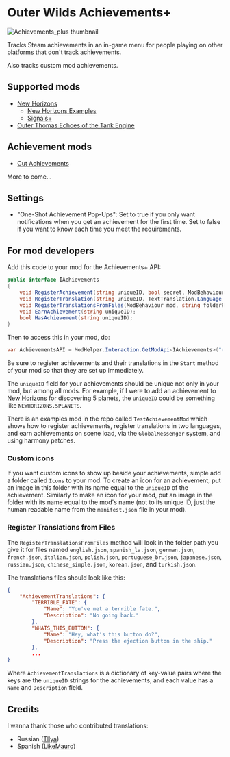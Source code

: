 # Outer Wilds Achievements+

![Achievements_plus thumbnail](https://user-images.githubusercontent.com/22628069/165662430-4291d875-5162-4782-8450-2a4d8d80937c.png)

Tracks Steam achievements in an in-game menu for people playing on other platforms that don't track achievements.

Also tracks custom mod achievements.

## Supported mods

- [New Horizons](https://outerwildsmods.com/mods/newhorizons/)
    - [New Horizons Examples](https://outerwildsmods.com/mods/newhorizonsexamples/)
    - [Signals+](https://outerwildsmods.com/mods/signals/)
- [Outer Thomas Echoes of the Tank Engine](https://outerwildsmods.com/mods/outerthomasechoesofthetankengine/)

## Achievement mods
- [Cut Achievements](https://outerwildsmods.com/mods/cutachievements/) 

More to come...

## Settings

- "One-Shot Achievement Pop-Ups": Set to true if you only want notifications when you get an achievement for the first time. Set to false if you want to know each time you meet the requirements.

## For mod developers

Add this code to your mod for the Achievements+ API:

```cs
public interface IAchievements
{
    void RegisterAchievement(string uniqueID, bool secret, ModBehaviour mod);
    void RegisterTranslation(string uniqueID, TextTranslation.Language language, string name, string description);
    void RegisterTranslationsFromFiles(ModBehaviour mod, string folderPath);
    void EarnAchievement(string uniqueID);
    bool HasAchievement(string uniqueID);
}
```

Then to access this in your mod, do:

```cs
var AchievementsAPI = ModHelper.Interaction.GetModApi<IAchievements>("xen.AchievementTracker");
```

Be sure to register achievements and their translations in the `Start` method of your mod so that they are set up immediately. 

The `uniqueID` field for your achievements should be unique not only in your mod, but among all mods. For example, if I were to add an achievement to [New Horizons](https://github.com/xen-42/outer-wilds-new-horizons) for discovering 5 planets, the `uniqueID` could be something like `NEWHORIZONS.5PLANETS`. 

There is an examples mod in the repo called `TestAchievementMod` which shows how to register achievements, register translations in two languages, and earn achievements on scene load, via the `GlobalMessenger` system, and using harmony patches.

### Custom icons

If you want custom icons to show up beside your achievements, simple add a folder called `Icons` to your mod. To create an icon for an achievement, put an image in this folder with its name equal to the `uniqueID` of the achievement. Similarly to make an icon for your mod, put an image in the folder with its name equal to the mod's name (not to its unique ID, just the human readable name from the `manifest.json` file in your mod).

### Register Translations from Files

The `RegisterTranslationsFromFiles` method will look in the folder path you give it for files named `english.json`, `spanish_la.json`, `german.json`, `french.json`, `italian.json`, `polish.json`, `portuguese_br.json`, `japanese.json`, `russian.json`, `chinese_simple.json`, `korean.json`, and `turkish.json`.

The translations files should look like this:

```json
{
    "AchievementTranslations": {
        "TERRIBLE_FATE": {
            "Name": "You've met a terrible fate.",
            "Description": "No going back."
        },
        "WHATS_THIS_BUTTON": {
            "Name": "Hey, what's this button do?",
            "Description": "Press the ejection button in the ship."
        },
        ...
}
```

Where `AchievementTranslations` is a dictionary of key-value pairs where the keys are the `uniqueID` strings for the achievements, and each value has a `Name` and `Description` field.

## Credits

I wanna thank those who contributed translations:
- Russian ([Tllya](https://github.com/Tllya))
- Spanish ([LikeMauro](https://github.com/LikeMauro))
